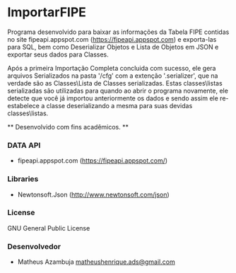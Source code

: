 # ImportarFIPE
Programa desenvolvido para baixar as informações da Tabela FIPE contidas no site fipeapi.appspot.com (https://fipeapi.appspot.com) e exporta-las para SQL, bem como Deserializar Objetos e Lista de Objetos em JSON e exportar seus dados para Classes.

Após a primeira Importação Completa concluida com sucesso, ele gera arquivos Serializados na pasta 
'/cfg'
com a extenção '.serializer', que na verdade são as Classes\Lista de Classes serializadas. 
Estas classes\listas serializadas são utilizadas para quando ao abrir o programa novamente, ele detecte que você já importou anteriormente os dados e sendo assim ele re-estabelece a classe deserializando a mesma para suas devidas classes\listas.

** Desenvolvido com fins acadêmicos. **

### DATA API
* fipeapi.appspot.com (https://fipeapi.appspot.com/)

### Libraries
* Newtonsoft.Json (http://www.newtonsoft.com/json)

### License
GNU General Public License

### Desenvolvedor
* Matheus Azambuja <matheushenrique.ads@gmail.com>
